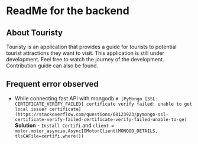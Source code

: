 # ReadMe for the backend

## About Touristy
Touristy is an application that provides a guide for tourists to potential tourist attractions they want to visit. This application is still under development. Feel free to watch the journey of the development. Contribution guide can also be found.  



## Frequent error observed

 - While connecting fast API with mongodb `# [PyMongo [SSL: CERTIFICATE_VERIFY_FAILED] certificate verify failed: unable to get local issuer certificate](https://stackoverflow.com/questions/68123923/pymongo-ssl-certificate-verify-failed-certificate-verify-failed-unable-to-ge)` **Solution** - `Install Certifi` and  `client = motor.motor_asyncio.AsyncIOMotorClient(MONOGO_DETAILS, tlsCAFile=certifi.where())`
